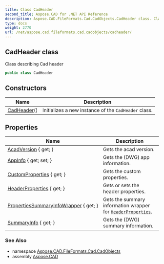 ```yaml
---
title: Class CadHeader
second_title: Aspose.CAD for .NET API Reference
description: Aspose.CAD.FileFormats.Cad.CadObjects.CadHeader class. Class describing Cad header
type: docs
weight: 2770
url: /net/aspose.cad.fileformats.cad.cadobjects/cadheader/
---
```

## CadHeader class

Class describing Cad header

```csharp
public class CadHeader
```

## Constructors

| Name | Description |
| --- | --- |
| [CadHeader](cadheader/)() | Initializes a new instance of the `CadHeader` class. |

## Properties

| Name | Description |
| --- | --- |
| [AcadVersion](../../aspose.cad.fileformats.cad.cadobjects/cadheader/acadversion/) { get; } | Gets the acad version. |
| [AppInfo](../../aspose.cad.fileformats.cad.cadobjects/cadheader/appinfo/) { get; set; } | Gets the (DWG) app information. |
| [CustomProperties](../../aspose.cad.fileformats.cad.cadobjects/cadheader/customproperties/) { get; } | Gets the custom properties. |
| [HeaderProperties](../../aspose.cad.fileformats.cad.cadobjects/cadheader/headerproperties/) { get; } | Gets or sets the header properties. |
| [PropertiesSummaryInfoWrapper](../../aspose.cad.fileformats.cad.cadobjects/cadheader/propertiessummaryinfowrapper/) { get; } | Gets the summary information wrapper for [`HeaderProperties`](./headerproperties/). |
| [SummaryInfo](../../aspose.cad.fileformats.cad.cadobjects/cadheader/summaryinfo/) { get; } | Gets the (DWG) summary information. |

### See Also

* namespace [Aspose.CAD.FileFormats.Cad.CadObjects](../../aspose.cad.fileformats.cad.cadobjects/)
* assembly [Aspose.CAD](../../)


